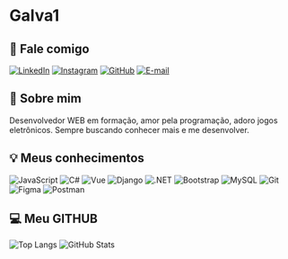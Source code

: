# Galva1
## 💬 Fale comigo
[![LinkedIn](https://img.shields.io/badge/LinkedIn-0077B5?style=for-the-badge&logo=linkedin&logoColor=white)](https://www.linkedin.com/in/gabriel-galvao-medeiros/)
[![Instagram](https://img.shields.io/badge/-Instagram-%23E4405F?style=for-the-badge&logo=instagram&logoColor=white)](https://www.instagram.com/ggalva1/)
[![GitHub](https://img.shields.io/badge/GitHub-100000?style=for-the-badge&logo=github&logoColor=white)](https://github.com/Galva1)
[![E-mail](https://img.shields.io/badge/-Email-000?style=for-the-badge&logo=microsoft-outlook&logoColor=007BFF)](mailto:gabrielgm07@hotmail.com)

## 🚀 Sobre mim
Desenvolvedor WEB em formação, amor pela programação, adoro jogos eletrônicos. Sempre buscando conhecer mais e me desenvolver.

## 💡 Meus conhecimentos
![JavaScript](https://img.shields.io/badge/JavaScript-F7DF1E?style=for-the-badge&logo=javascript&logoColor=black)
![C#](https://img.shields.io/badge/C%23-239120?style=for-the-badge&logo=c-sharp&logoColor=white)
![Vue](https://img.shields.io/badge/vuejs-%2335495e.svg?style=for-the-badge&logo=vuedotjs&logoColor=%234FC08D)
![Django](https://img.shields.io/badge/django-%23092E20.svg?style=for-the-badge&logo=django&logoColor=white)
![.NET](https://img.shields.io/badge/.NET-5C2D91?style=for-the-badge&logo=.net&logoColor=white)
	![Bootstrap](https://img.shields.io/badge/-boostrap-0D1117?style=for-the-badge&logo=bootstrap&labelColor=0D1117)
![MySQL](https://img.shields.io/badge/MySQL-00000F?style=for-the-badge&logo=mysql&logoColor=white)
![Git](https://img.shields.io/badge/GIT-E44C30?style=for-the-badge&logo=git&logoColor=white)\
![Figma](https://img.shields.io/badge/Figma-696969?style=for-the-badge&logo=figma&logoColor=figma)
![Postman](https://img.shields.io/badge/Postman-FF6C37.svg?style=for-the-badge&logo=Postman&logoColor=white)
 ## 💻 Meu GITHUB
![Top Langs](https://github-readme-stats-git-masterrstaa-rickstaa.vercel.app/api/top-langs/?username=Galva1&bg_color=000&border_color=30A3DC&title_color=E94D5F&text_color=FFF)
![GitHub Stats](https://github-readme-stats.vercel.app/api?username=Galva1&theme=transparent&bg_color=000&border_color=30A3DC&show_icons=true&icon_color=30A3DC&title_color=E94D5F&text_color=FFF)